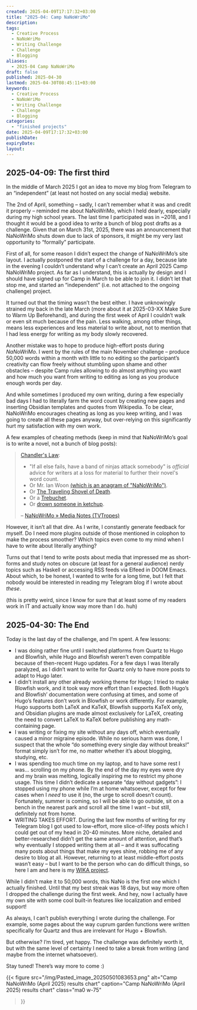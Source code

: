 ```yaml
---
created: 2025-04-09T17:17:32+03:00
title: "2025-04: Camp NaNoWriMo"
description: 
tags: 
  - Creative Process
  - NaNoWriMo
  - Writing Challenge
  - Challenge
  - Blogging
aliases:
  - 2025-04 Camp NaNoWriMo
draft: false
published: 2025-04-30
lastmod: 2025-04-30T08:45:11+03:00
keywords:
  - Creative Process
  - NaNoWriMo
  - Writing Challenge
  - Challenge
  - Blogging
categories:
  - "finished projects"
date: 2025-04-09T17:17:32+03:00
publishDate: 
expiryDate: 
layout:
---
```

## 2025-04-09: The first third
In the middle of March 2025 I got an idea to move my blog from Telegram to an “independent” (at least not hosted on any social media) website.

The 2nd of April, something – sadly, I can’t remember what it was and credit it properly – reminded me about NaNoWriMo, which I held dearly, especially during my high school years. The last time I participated was in ~2018, and I thought it would be a good idea to write a bunch of blog post drafts as a challenge. Given that on March 31st, 2025, there was an announcement that NaNoWriMo shuts down due to lack of sponsors, it might be my very last opportunity to “formally” participate.

First of all, for some reason I didn’t expect the change of NaNoWriMo’s site layout. I actually postponed the start of a challenge for a day, because late in the evening I couldn’t understand why I can’t create an April 2025 Camp NaNoWriMo project. As far as I understand, this is actually by design and I should have signed up for Camp in March to be able to join it. I didn’t let that stop me, and started an “independent” (i.e. not attached to the ongoing challenge) project.

It turned out that the timing wasn’t the best either. I have unknowingly strained my back in the late March (more about it at 2025-03-XX Make Sure to Warm Up Beforehand), and during the first week of April I couldn’t walk or even sit much because of the pain. Less walking, among other things, means less experiences and less material to write about, not to mention that I had less energy for writing as my body slowly recovered.

Another mistake was to hope to produce high-effort posts during *NaNoWriMo*. I went by the rules of the main November challenge – produce 50,000 words within a month with little to no editing so the participant’s creativity can flow freely without stumbling upon shame and other obstacles – despite Camp rules allowing to do almost anything you want and how much you want from writing to editing as long as you produce enough words per day.

And while sometimes I produced my own writing, during a few especially bad days I had to literally farm the word count by creating new pages and inserting Obsidian templates and quotes from Wikipedia. To be clear, NaNoWriMo encourages cheating as long as you keep writing, and I was going to create all these pages anyway, but over-relying on this significantly hurt my satisfaction with my own work.

A few examples of cheating methods (keep in mind that NaNoWriMo’s goal is to write a novel, not a bunch of blog posts):

> [Chandler's Law](https://tvtropes.org/pmwiki/pmwiki.php/Main/ChandlersLaw "/pmwiki/pmwiki.php/Main/ChandlersLaw"):
>    - "If all else fails, have a band of ninjas attack somebody" is _official_ advice for writers at a loss for material to further their novel's word count.
>    - Or Mr. Ian Woon [(which is an anagram of "NaNoWriMo")](https://tvtropes.org/pmwiki/pmwiki.php/Main/SignificantAnagram "/pmwiki/pmwiki.php/Main/SignificantAnagram").
>    - Or [The Traveling Shovel of Death](https://tvtropes.org/pmwiki/pmwiki.php/Main/ShovelStrike "/pmwiki/pmwiki.php/Main/ShovelStrike").
>    - Or a [Trebuchet](https://tvtropes.org/pmwiki/pmwiki.php/Main/SiegeEngines "/pmwiki/pmwiki.php/Main/SiegeEngines").
>    - Or [drown someone in ketchup](https://tvtropes.org/pmwiki/pmwiki.php/Main/DeathTrap "/pmwiki/pmwiki.php/Main/DeathTrap").
>
> – [NaNoWriMo » Media Notes (TVTropes)](https://tvtropes.org/pmwiki/pmwiki.php/MediaNotes/NaNoWriMo)

However, it isn’t all that dire. As I write, I constantly generate feedback for myself. Do I need more plugins outside of those mentioned in colophon to make the process smoother? Which topics even come to my mind when I have to write about literally anything?

Turns out that I tend to write posts about media that impressed me as short-forms and study notes on obscure (at least for a general audience) nerdy topics such as Haskell or accessing RSS feeds via Elfeed in DOOM Emacs. About which, to be honest, I wanted to write for a long time, but I felt that nobody would be interested in reading my Telegram blog if I wrote about *these*.

(this is pretty weird, since I know for sure that at least some of my readers work in IT and actually know way more than I do. huh)

## 2025-04-30: The End

Today is the last day of the challenge, and I’m spent. A few lessons:
- I was doing rather fine until I switched platforms from Quartz to Hugo and Blowfish, while Hugo and Blowfish weren’t even compatible because of then-recent Hugo updates. For a few days I was literally paralyzed, as I didn’t want to write for Quartz only to have more posts to adapt to Hugo later.
- I didn’t install any other already working theme for Hugo; I tried to make Blowfish work, and it took way more effort than I expected. Both Hugo’s and Blowfish’ documentation were confusing at times, and some of Hugo’s features don’t work in Blowfish or work differently. For example, Hugo supports both LaTeX and KaTeX, Blowfish supports KaTeX only, and Obsidian plugins are made almost exclusively for LaTeX, creating the need to convert LaTeX to KaTeX before publishing any math-containing page.
- I was writing or fixing my site without any days off, which eventually caused a minor migraine episode. While no serious harm was done, I suspect that the whole “do something every single day without breaks!” format simply isn’t for me, no matter whether it’s about blogging, studying, etc.
- I was spending too much time on my laptop, and to have some rest I was… scrolling on my phone. By the end of the day my eyes were dry and my brain was melting, logically inspiring me to restrict my phone usage. This time I didn’t dedicate a separate “day without gadgets”: I stopped using my phone while I’m at home whatsoever, except for few cases when I *need* to use it (no, the urge to scroll doesn’t count). Fortunately, summer is coming, so I will be able to go outside, sit on a bench in the nearest park and scroll all the time I want – but still, definitely not from home.
- WRITING TAKES EFFORT. During the last few months of writing for my Telegram blog I got used to low-effort, more slice-of-lifey posts which I could get out of my head in 20-40 minutes. More niche, detailed and better-researched didn’t get the same amount of attention, and that’s why eventually I stopped writing them at all – and it was suffocating many posts about things that make my eyes shine, robbing me of any desire to blog at all. However, returning to at least middle-effort posts wasn’t easy – but I want to be the person who can do difficult things, so here I am and here is my [WIKA project](https://cuprumbuddy.github.io/cuprum-garden/projects/what-i-know-about-the-series/).

While I didn’t make it to 50,000 words, this NaNo is the first one which I actually finished. Until that my best streak was 18 days, but way more often I dropped the challenge during the first week. And hey, now I actually have my own site with some cool built-in features like localization and embed support!

As always, I can’t publish everything I wrote during the challenge. For example, some pages about the way cuprum garden functions were written specifically for Quartz and thus are irrelevant for Hugo + Blowfish.

But otherwise? I’m tired, yet happy. The challenge was definitely worth it, but with the same level of certainty I need to take a break from writing (and maybe from the internet whatsoever).

Stay tuned! There’s way more to come :)

{{< figure
  src="/img/Pasted_image_20250501083653.png"
  alt="Camp NaNoWriMo (April 2025) results chart"
  caption="Camp NaNoWriMo (April 2025) results chart"
  class="ma0 w-75"
>}}
